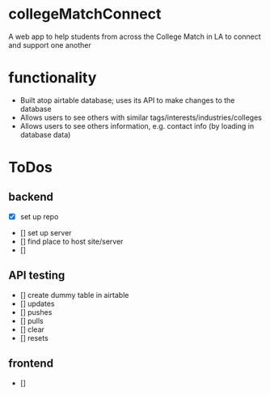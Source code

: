 # collegeMatchConnect
A web app to help students from across the College Match in LA to connect and support one another

# functionality
- Built atop airtable database; uses its API to make changes to the database
- Allows users to see others with similar tags/interests/industries/colleges
- Allows users to see others information, e.g. contact info (by loading in database data)


# ToDos
## backend
- [x] set up repo
- [] set up server
- [] find place to host site/server
- []
## API testing
- [] create dummy table in airtable
- [] updates
- [] pushes
- [] pulls
- [] clear
- [] resets
## frontend
- [] 
